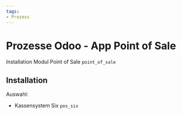 ```yaml
---
tags:
- Prozess
---
```

# Prozesse Odoo - App Point of Sale
Installation Modul Point of Sale `point_of_sale`

## Installation

Auswahl:
* Kassensystem Six   `pos_six`
